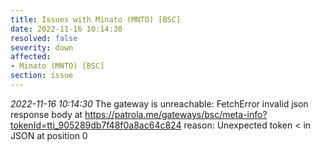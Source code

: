 ```yaml
---
title: Issues with Minato (MNTO) [BSC]
date: 2022-11-16 10:14:30
resolved: false
severity: down
affected:
- Minato (MNTO) [BSC]
section: issue
---
```


*2022-11-16 10:14:30* The gateway is unreachable: FetchError invalid json response body at https://patrola.me/gateways/bsc/meta-info?tokenId=tti_905289db7f48f0a8ac64c824 reason: Unexpected token < in JSON at position 0
